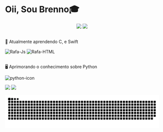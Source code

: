 <h1> Oii, Sou Brenno🎓 </h1>

<div align="center" display="inline">
<img width="378" src="https://github-readme-stats.vercel.app/api?username=brenofaro&show_icons=true&theme=gotham&include_all_commits=true&count_private=true"/>
<img width="453"src="https://github-readme-stats.vercel.app/api/top-langs/?username=brenofaro&layout=compact&langs_count=7&theme=gotham"/>
</div>

<br>
<p>🌱 Atualmente aprendendo C, e Swift</p>
<div align="left">
  <img align="center" alt="Rafa-Js" height="30" width="40" src="https://cdn.jsdelivr.net/gh/devicons/devicon/icons/c/c-original.svg">
  <img align="center" alt="Rafa-HTML" height="30" width="40" src="https://cdn.jsdelivr.net/gh/devicons/devicon/icons/swift/swift-original.svg">
</div>
<br>
<p>🖥 Aprimorando o conhecimento sobre Python</p>

![python-icon](https://user-images.githubusercontent.com/94204696/166963342-bed67d4e-09eb-4e55-873e-05b51431ea3a.png)

<div>
  <a href="https://instagram.com/breno_faro" target="_blank"><img src="https://img.shields.io/badge/-Instagram-%23E4405F?style=for-the-badge&logo=instagram&logoColor=white" target="_blank"></a>
  <a href = "mailto:brenofaro97@hotmail.com"><img src="https://img.shields.io/badge/-Email-%23333?style=for-the-badge&logo=gmail&logoColor=blue" target="_blank"></a>
</div>

![Snake animation](https://github.com/brenofaro/brenofaro/blob/output/github-contribution-grid-snake.svg)
